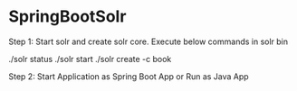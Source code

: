 # SpringBootSolr


Step 1:
Start solr and create solr core. Execute below commands in solr bin


  ./solr status
  ./solr start
  ./solr create -c book
  
Step 2:
Start Application as Spring Boot App or Run as Java App
